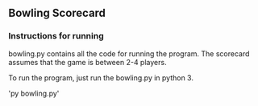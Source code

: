 ## Bowling Scorecard

### Instructions for running
bowling.py contains all the code for running the program. The scorecard assumes that the game is between 2-4 players.

To run the program, just run the bowling.py in python 3.

'py bowling.py'
